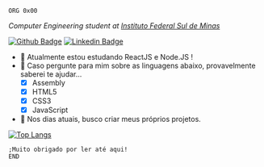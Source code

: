 ```assembly
ORG 0x00
```
<p><em>Computer Engineering student at <a href="https://portal.pcs.ifsuldeminas.edu.br/">Instituto Federal Sul de Minas</a></em></p>

[![Github Badge](https://img.shields.io/badge/-Github-000?style=flat-square&logo=Github&logoColor=white&link=https://github.com/azevgabriel)](https://github.com/azevgabriel)
[![Linkedin Badge](https://img.shields.io/badge/-LinkedIn-blue?style=flat-square&logo=Linkedin&logoColor=white&link=https://www.linkedin.com/in/azevgabriel/)](https://www.linkedin.com/in/azevgabriel/)

- 🌱 Atualmente estou estudando ReactJS e Node.JS !
- 💬 Caso pergunte para mim sobre as linguagens abaixo, provavelmente saberei te ajudar...
  - [x] Assembly
  - [x] HTML5
  - [x] CSS3
  - [x] JavaScript
- 👯 Nos dias atuais, busco criar meus próprios projetos.

[![Top Langs](https://github-readme-stats.vercel.app/api/top-langs/?username=azevgabriel&layout=compact)](https://github.com/azevgabriel/github-readme-stats)

```assembly
;Muito obrigado por ler até aqui!
END
```

